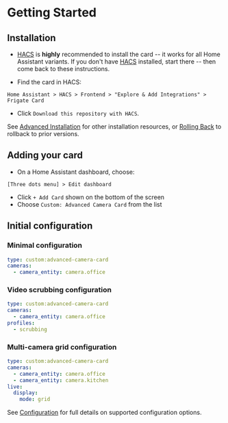 # Getting Started

## Installation

- [HACS](https://hacs.xyz/) is **highly** recommended to install the card -- it works for all Home Assistant variants. If you don't have [HACS](https://hacs.xyz/) installed, start there -- then come back to these instructions.

- Find the card in HACS:

```
Home Assistant > HACS > Frontend > "Explore & Add Integrations" > Frigate Card
```

[](./common/rename-hacs.md ':include')

- Click `Download this repository with HACS`.

See [Advanced Installation](advanced-installation.md) for other installation resources, or [Rolling Back](./rolling-back.md) to rollback to prior versions.

## Adding your card

- On a Home Assistant dashboard, choose:

```
[Three dots menu] > Edit dashboard
```

- Click `+ Add Card` shown on the bottom of the screen
- Choose `Custom: Advanced Camera Card` from the list

## Initial configuration

### Minimal configuration

```yaml
type: custom:advanced-camera-card
cameras:
  - camera_entity: camera.office
```

### Video scrubbing configuration

```yaml
type: custom:advanced-camera-card
cameras:
  - camera_entity: camera.office
profiles:
  - scrubbing
```

### Multi-camera grid configuration

```yaml
type: custom:advanced-camera-card
cameras:
  - camera_entity: camera.office
  - camera_entity: camera.kitchen
live:
  display:
    mode: grid
```

See [Configuration](configuration/README.md) for full details on supported configuration options.
